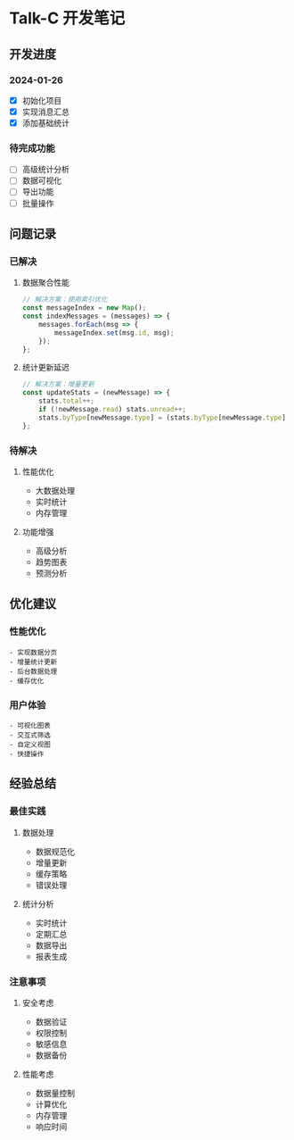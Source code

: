 # Talk-C 开发笔记

## 开发进度

### 2024-01-26
- [x] 初始化项目
- [x] 实现消息汇总
- [x] 添加基础统计

### 待完成功能
- [ ] 高级统计分析
- [ ] 数据可视化
- [ ] 导出功能
- [ ] 批量操作

## 问题记录

### 已解决
1. 数据聚合性能
    ```javascript
    // 解决方案：使用索引优化
    const messageIndex = new Map();
    const indexMessages = (messages) => {
        messages.forEach(msg => {
            messageIndex.set(msg.id, msg);
        });
    };
    ```

2. 统计更新延迟
    ```javascript
    // 解决方案：增量更新
    const updateStats = (newMessage) => {
        stats.total++;
        if (!newMessage.read) stats.unread++;
        stats.byType[newMessage.type] = (stats.byType[newMessage.type] || 0) + 1;
    };
    ```

### 待解决
1. 性能优化
    - 大数据处理
    - 实时统计
    - 内存管理

2. 功能增强
    - 高级分析
    - 趋势图表
    - 预测分析

## 优化建议

### 性能优化
    - 实现数据分页
    - 增量统计更新
    - 后台数据处理
    - 缓存优化

### 用户体验
    - 可视化图表
    - 交互式筛选
    - 自定义视图
    - 快捷操作

## 经验总结

### 最佳实践
1. 数据处理
    - 数据规范化
    - 增量更新
    - 缓存策略
    - 错误处理

2. 统计分析
    - 实时统计
    - 定期汇总
    - 数据导出
    - 报表生成

### 注意事项
1. 安全考虑
    - 数据验证
    - 权限控制
    - 敏感信息
    - 数据备份

2. 性能考虑
    - 数据量控制
    - 计算优化
    - 内存管理
    - 响应时间 